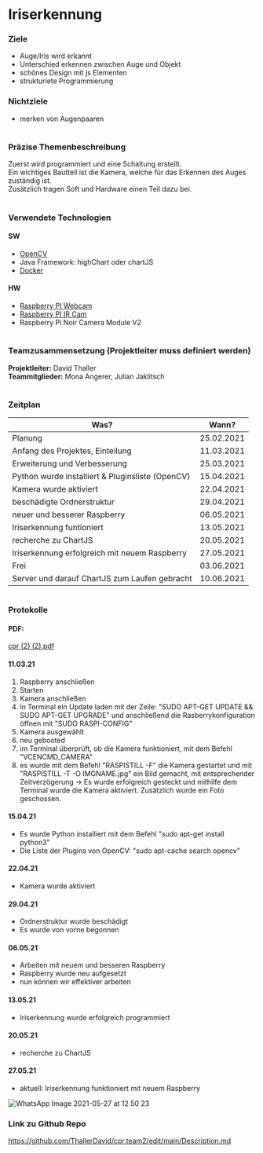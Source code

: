 # Iriserkennung

### Ziele
- Auge/Iris wird erkannt
- Unterschied erkennen zwischen Auge und Objekt
- schönes Design mit js Elementen 
- strukturiete Programmierung 

### Nichtziele
- merken von Augenpaaren


# 
### Präzise Themenbeschreibung 
Zuerst wird programmiert und eine Schaltung erstellt.<br>
Ein wichtiges Bautteil ist die Kamera, welche für das Erkennen des Auges zuständig ist. <br>
Zusätzlich tragen Soft und Hardware einen Teil dazu bei. 

#

### Verwendete Technologien

#### SW
- [OpenCV](https://opencv.org/)
- Java Framework: highChart oder chartJS
- [Docker](www.docker.com)
 
#### HW
- [Raspberry PI Webcam](https://at.rs-online.com/web/p/raspberry-pi-kameras/9132664/)
- [Raspberry PI IR Cam](https://at.rs-online.com/web/p/raspberry-pi-kameras/9132673/)
- Raspberry Pi Noir Camera Module V2

#

### Teamzusammensetzung (Projektleiter muss definiert werden)
**Projektleiter:** David Thaller <br>
**Teammitglieder:** Mona Angerer, Julian Jaklitsch

#

### Zeitplan 
| Was?                                                     | Wann?         |
| -------------                                            |-------------  | 
| Planung                                                  | 25.02.2021    |
| Anfang des Projektes, Einteilung                         | 11.03.2021    |   
| Erweiterung und Verbesserung                             | 25.03.2021    |  
| Python wurde installiert & Pluginsliste (OpenCV)         | 15.04.2021    |  
| Kamera wurde aktiviert                                   | 22.04.2021    |   
| beschädigte Ordnerstruktur                               | 29.04.2021    |
| neuer und besserer Raspberry                             | 06.05.2021    |  
| Iriserkennung funtioniert                                | 13.05.2021    |  
| recherche zu ChartJS                                     | 20.05.2021    |  
| Iriserkennung erfolgreich mit neuem Raspberry            | 27.05.2021    |  
| Frei                                                     | 03.06.2021    |  
| Server und darauf ChartJS zum Laufen gebracht            | 10.06.2021    |  





#

### Protokolle
#### PDF: 
[cpr (2) (2).pdf](https://github.com/ThallerDavid/cpr.team2/files/6669024/cpr.2.2.pdf)


#### 11.03.21 
1. Raspberry anschließen
2. Starten
3. Kamera anschließen
4. In Terminal ein Update laden mit der Zeile: "SUDO APT-GET UPDATE && SUDO APT-GET UPGRADE" und anschließend die Rasberrykonfiguration öffnen mit "SUDO RASPI-CONFIG" 
5. Kamera ausgewählt
6. neu gebooted
7. im Terminal überprüft, ob die Kamera funktioniert, mit dem Befehl "VCENCMD_CAMERA"
8. es wurde mit dem Befehl "RASPISTILL -F" die Kamera gestartet und mit "RASPISTILL -T -O IMGNAME.jpg" ein Bild gemacht, mit entsprechender Zeitverzögerung 
-> Es wurde erfolgreich gesteckt und mithilfe dem Terminal wurde die Kamera aktiviert. Zusätzlich wurde ein Foto geschossen.


#### 15.04.21 
- Es wurde Python installiert mit dem Befehl "sudo apt-get install python3"
- Die Liste der Plugins von OpenCV: "sudo apt-cache search opencv"


#### 22.04.21 
- Kamera wurde aktiviert


#### 29.04.21 
- Ordnerstruktur wurde beschädigt 
- Es wurde von vorne begonnen

#### 06.05.21 
- Arbeiten mit neuem und besseren Raspberry 
- Raspberry wurde neu aufgesetzt
- nun können wir effektiver arbeiten


#### 13.05.21 
- Iriserkennung wurde erfolgreich programmiert


#### 20.05.21 
- recherche zu ChartJS


#### 27.05.21 
- aktuell: Iriserkennung funktioniert mit neuem Raspberry

![WhatsApp Image 2021-05-27 at 12 50 23](https://user-images.githubusercontent.com/74356324/119813980-3245ec00-beea-11eb-9ce8-f9c13b78149e.jpeg)



### Link zu Github Repo
https://github.com/ThallerDavid/cpr.team2/edit/main/Description.md

